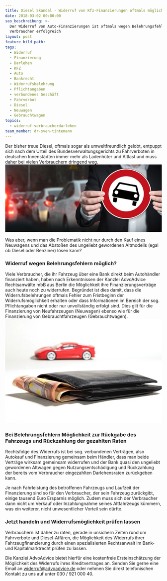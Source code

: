 ```yaml
---
title: Diesel Skandal - Widerruf von Kfz-Finanzierungen oftmals möglich
date: 2018-03-02 00:00:00
seo_beschreibung: >-
  Der Widerruf von Auto-Finanzierungen ist oftmals wegen Belehrungsfehlern für
  Verbraucher erfolgreich
layout: post
feature_bild_path:
tags:
  - Widerruf
  - Finanzierung
  - Darlehen
  - KFZ
  - Auto
  - Bankrecht
  - Widerrufsbelehrung
  - Pflichtangaben
  - verbundenes Geschäft
  - Fahrverbot
  - Diesel
  - Neuwagen
  - Gebrauchtwagen
topics:
  - widerruf-verbraucherdarlehen
team_member: dr-sven-tintemann
---
```


Der bisher treue Diesel, oftmals sogar als umweltfreundlich gelobt, entpuppt sich nach dem Urteil des Bundesverwaltungsgerichts zu Fahrverboten in deutschen Innenst&auml;dten immer mehr als Ladenh&uuml;ter und Altlast und muss daher bei vielen Verbrauchern dringend weg.![](/uploads/versions/auto-2679743-640---x----640-276x---.jpg)

Was aber, wenn man die Problematik nicht nur durch den Kauf eines Neuwagens und das Absto&szlig;en des ungeliebt gewordenen Altmodells (egal ob Diesel oder Benziner) l&ouml;sen kann?

### Widerruf wegen Belehrungsfehlern m&ouml;glich?

Viele Verbraucher, die ihr Fahrzeug &uuml;ber eine Bank direkt beim Autoh&auml;ndler finanziert haben, haben nach Erkenntnissen der Kanzlei AdvoAdvice Rechtsanw&auml;lte mbB aus Berlin die M&ouml;glichkeit ihre Finanzierungsvertr&auml;ge auch heute noch zu widerrufen. Begr&uuml;ndet ist dies damit, dass die Widerrufsbelehrungen oftmals Fehler zum Fristbeginn der Widerrufsm&ouml;glichkeit erhalten oder dass Informationen im Bereich der sog. Pflichtangaben nicht oder nur unvollst&auml;ndig erfolgt sind. Dies gilt f&uuml;r die Finanzierung von Neufahrzeugen (Neuwagen) ebenso wie f&uuml;r die Finanzierung von Gebrauchtfahrzeugen (Gebrauchtwagen).![](/uploads/versions/auto-financing-2157347-640---x----640-426x---.jpg)

### Bei Belehrungsfehlern M&ouml;glichkeit zur R&uuml;ckgabe des Fahrzeugs und R&uuml;ckzahlung der gezahlten Raten

Rechtsfolge des Widerrufs ist bei sog. verbundenen Vertr&auml;gen, also Autokauf und Finanzierung gemeinsam beim H&auml;ndler, dass man beide Vertr&auml;ge wirksam gemeinsam widerrufen und der Bank quasi den ungeliebt gewordenen Altwagen gegen Nutzungsentsch&auml;digung und R&uuml;ckzahlung der bereits vom Verbraucher eingezahlten Darlehensraten zur&uuml;ckgeben kann.

Je nach Fahrleistung des betroffenen Fahrzeugs und Laufzeit der Finanzierung sind so f&uuml;r den Verbraucher, der sein Fahrzeug zur&uuml;ckgibt, einige tausend Euro Ersparnis m&ouml;glich. Zudem muss sich der Verbraucher dann nicht um Verkauf oder Inzahlungnahme seines Altfahrzeugs k&uuml;mmern, was ein weiterer, nicht unwesentlicher Vorteil sein d&uuml;rfte.

### Jetzt handeln und Widerrufsm&ouml;glichkeit pr&uuml;fen lassen

Verbrauchern ist daher zu raten, gerade in unsichern Zeiten rund um Fahrverbote und Diesel-Aff&auml;ren, die M&ouml;glichkeit des Widerrufs ihrer Fahrzeugfinanzierung durch einen spezialisierten Rechtsanwalt im Bank- und Kapitalmarktrecht pr&uuml;fen zu lassen.

Die Kanzlei AdvoAdvice bietet hierf&uuml;r eine kostenfreie Ersteinsch&auml;tzung der M&ouml;glichkeit des Widerrufs ihres Kreditvertrages an. Senden Sie gerne eine Email an widerruf@advoadvice.de oder nehmen Sie direkt telefonischen Kontakt zu uns auf unter 030 / 921 000 40.

&nbsp;